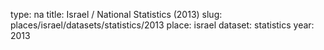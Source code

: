 type: na
title: Israel / National Statistics (2013)
slug: places/israel/datasets/statistics/2013
place: israel
dataset: statistics
year: 2013
